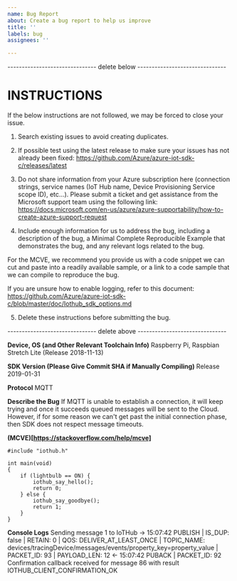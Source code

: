 ```yaml
---
name: Bug Report
about: Create a bug report to help us improve
title: ''
labels: bug
assignees: ''

---
```


------------------------------- delete below -------------------------------

INSTRUCTIONS
==========

If the below instructions are not followed, we may be forced to close your issue.

1. Search existing issues to avoid creating duplicates.

2. If possible test using the latest release to make sure your issues has not already been fixed: 
https://github.com/Azure/azure-iot-sdk-c/releases/latest 

3. Do not share information from your Azure subscription here (connection strings, service names (IoT Hub name, Device Provisioning Service scope ID), etc...). Please submit a ticket and get assistance from the Microsoft support team using the following link: 
https://docs.microsoft.com/en-us/azure/azure-supportability/how-to-create-azure-support-request

4. Include enough information for us to address the bug, including a description of the bug, a Minimal Complete Reproducible Example that demonstrates the bug, and any relevant logs related to the bug.  

For the MCVE, we recommend you provide us with a code snippet we can cut and paste into a readily available sample, or a link to a code sample that we can compile to reproduce the bug. 

If you are unsure how to enable logging, refer to this document: https://github.com/Azure/azure-iot-sdk-c/blob/master/doc/Iothub_sdk_options.md

5. Delete these instructions before submitting the bug.

------------------------------- delete above -------------------------------


**Device, OS (and Other Relevant Toolchain Info)**
Raspberry Pi, Raspbian Stretch Lite (Release 2018-11-13)

**SDK Version (Please Give Commit SHA if Manually Compiling)**
Release 2019-01-31

**Protocol**
MQTT

**Describe the Bug**
If MQTT is unable to establish a connection, it will keep trying and once it succeeds queued messages will be sent to the Cloud. However, if for some reason we can't get past the initial connection phase, then SDK does not respect message timeouts. 

**(MCVE)[https://stackoverflow.com/help/mcve]**
```
#include "iothub.h"

int main(void)
{
    if (lightbulb == ON) {
        iothub_say_hello();
        return 0;
    } else {
        iothub_say_goodbye();
        return 1;
    }
}
```

**Console Logs**
Sending message 1 to IoTHub
-> 15:07:42 PUBLISH | IS_DUP: false | RETAIN: 0 | QOS: DELIVER_AT_LEAST_ONCE | TOPIC_NAME: devices/tracingDevice/messages/events/property_key=property_value | PACKET_ID: 93 | PAYLOAD_LEN: 12
<- 15:07:42 PUBACK | PACKET_ID: 92
Confirmation callback received for message 86 with result IOTHUB_CLIENT_CONFIRMATION_OK
